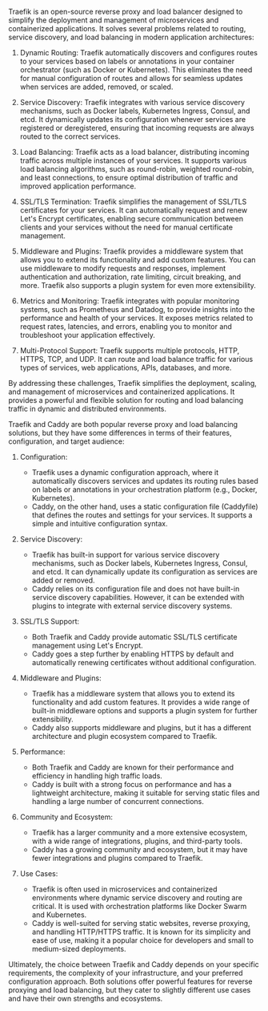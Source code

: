Traefik is an open-source reverse proxy and load balancer designed to simplify the deployment and management of microservices and containerized applications. It solves several problems related to routing, service discovery, and load balancing in modern application architectures:

1. Dynamic Routing: Traefik automatically discovers and configures routes to your services based on labels or annotations in your container orchestrator (such as Docker or Kubernetes). This eliminates the need for manual configuration of routes and allows for seamless updates when services are added, removed, or scaled.

2. Service Discovery: Traefik integrates with various service discovery mechanisms, such as Docker labels, Kubernetes Ingress, Consul, and etcd. It dynamically updates its configuration whenever services are registered or deregistered, ensuring that incoming requests are always routed to the correct services.

3. Load Balancing: Traefik acts as a load balancer, distributing incoming traffic across multiple instances of your services. It supports various load balancing algorithms, such as round-robin, weighted round-robin, and least connections, to ensure optimal distribution of traffic and improved application performance.

4. SSL/TLS Termination: Traefik simplifies the management of SSL/TLS certificates for your services. It can automatically request and renew Let's Encrypt certificates, enabling secure communication between clients and your services without the need for manual certificate management.

5. Middleware and Plugins: Traefik provides a middleware system that allows you to extend its functionality and add custom features. You can use middleware to modify requests and responses, implement authentication and authorization, rate limiting, circuit breaking, and more. Traefik also supports a plugin system for even more extensibility.

6. Metrics and Monitoring: Traefik integrates with popular monitoring systems, such as Prometheus and Datadog, to provide insights into the performance and health of your services. It exposes metrics related to request rates, latencies, and errors, enabling you to monitor and troubleshoot your application effectively.

7. Multi-Protocol Support: Traefik supports multiple protocols,  HTTP, HTTPS, TCP, and UDP. It can route and load balance traffic for various types of services,  web applications, APIs, databases, and more.

By addressing these challenges, Traefik simplifies the deployment, scaling, and management of microservices and containerized applications. It provides a powerful and flexible solution for routing and load balancing traffic in dynamic and distributed environments.

Traefik and Caddy are both popular reverse proxy and load balancing solutions, but they have some differences in terms of their features, configuration, and target audience:

1. Configuration:
   - Traefik uses a dynamic configuration approach, where it automatically discovers services and updates its routing rules based on labels or annotations in your orchestration platform (e.g., Docker, Kubernetes).
   - Caddy, on the other hand, uses a static configuration file (Caddyfile) that defines the routes and settings for your services. It supports a simple and intuitive configuration syntax.

2. Service Discovery:
   - Traefik has built-in support for various service discovery mechanisms, such as Docker labels, Kubernetes Ingress, Consul, and etcd. It can dynamically update its configuration as services are added or removed.
   - Caddy relies on its configuration file and does not have built-in service discovery capabilities. However, it can be extended with plugins to integrate with external service discovery systems.

3. SSL/TLS Support:
   - Both Traefik and Caddy provide automatic SSL/TLS certificate management using Let's Encrypt.
   - Caddy goes a step further by enabling HTTPS by default and automatically renewing certificates without additional configuration.

4. Middleware and Plugins:
   - Traefik has a middleware system that allows you to extend its functionality and add custom features. It provides a wide range of built-in middleware options and supports a plugin system for further extensibility.
   - Caddy also supports middleware and plugins, but it has a different architecture and plugin ecosystem compared to Traefik.

5. Performance:
   - Both Traefik and Caddy are known for their performance and efficiency in handling high traffic loads.
   - Caddy is built with a strong focus on performance and has a lightweight architecture, making it suitable for serving static files and handling a large number of concurrent connections.

6. Community and Ecosystem:
   - Traefik has a larger community and a more extensive ecosystem, with a wide range of integrations, plugins, and third-party tools.
   - Caddy has a growing community and ecosystem, but it may have fewer integrations and plugins compared to Traefik.

7. Use Cases:
   - Traefik is often used in microservices and containerized environments where dynamic service discovery and routing are critical. It is  used with orchestration platforms like Docker Swarm and Kubernetes.
   - Caddy is well-suited for serving static websites, reverse proxying, and handling HTTP/HTTPS traffic. It is known for its simplicity and ease of use, making it a popular choice for developers and small to medium-sized deployments.

Ultimately, the choice between Traefik and Caddy depends on your specific requirements, the complexity of your infrastructure, and your preferred configuration approach. Both solutions offer powerful features for reverse proxying and load balancing, but they cater to slightly different use cases and have their own strengths and ecosystems.
